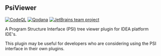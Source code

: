 ## PsiViewer ##

[![CodeQL](https://github.com/JetBrains/psiviewer/actions/workflows/codeql.yml/badge.svg)](https://github.com/JetBrains/psiviewer/actions/workflows/codeql.yml)
[![Qodana](https://github.com/JetBrains/psiviewer/actions/workflows/qodana_scan.yml/badge.svg)](https://github.com/JetBrains/psiviewer/actions/workflows/qodana_scan.yml)
[![JetBrains team project](https://jb.gg/badges/team-plastic.svg)](https://confluence.jetbrains.com/display/ALL/JetBrains+on+GitHub)

A Program Structure Interface (PSI) tree viewer plugin for IDEA platform IDE's.

This plugin may be useful for developers who are considering using the PSI interface in their own plugins.